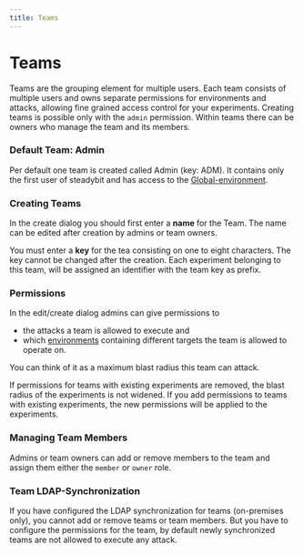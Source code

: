 ```yaml
---
title: Teams
---
```


# Teams

Teams are the grouping element for multiple users. Each team consists of multiple users and owns separate permissions for environments and attacks, allowing fine grained access control for your experiments. Creating teams is possible only with the `admin` permission. Within teams there can be owners who manage the team and its members.

### Default Team: Admin

Per default one team is created called Admin (key: ADM). It contains only the first user of steadybit and has access to the [Global-environment](../../install-and-configure/manage-environments/README.md).

### Creating Teams

In the create dialog you should first enter a **name** for the Team. The name can be edited after creation by admins or team owners.

You must enter a **key** for the tea consisting on one to eight characters. The key cannot be changed after the creation. Each experiment belonging to this team, will be assigned an identifier with the team key as prefix.

### Permissions

In the edit/create dialog admins can give permissions to

* the attacks a team is allowed to execute and
* which [environments](../../install-and-configure/manage-environments/README.md) containing different targets the team is allowed to operate on.

You can think of it as a maximum blast radius this team can attack.

If permissions for teams with existing experiments are removed, the blast radius of the experiments is not widened. If you add permissions to teams with existing experiments, the new permissions will be applied to the experiments.

### Managing Team Members

Admins or team owners can add or remove members to the team and assign them either the `member` or `owner` role.

### Team LDAP-Synchronization

If you have configured the LDAP synchronization for teams (on-premises only), you cannot add or remove teams or team members. But you have to configure the permissions for the team, by default newly synchronized teams are not allowed to execute any attack.
